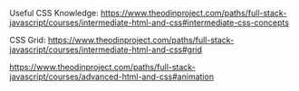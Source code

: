 
Useful CSS Knowledge: https://www.theodinproject.com/paths/full-stack-javascript/courses/intermediate-html-and-css#intermediate-css-concepts

CSS Grid: https://www.theodinproject.com/paths/full-stack-javascript/courses/intermediate-html-and-css#grid

https://www.theodinproject.com/paths/full-stack-javascript/courses/advanced-html-and-css#animation